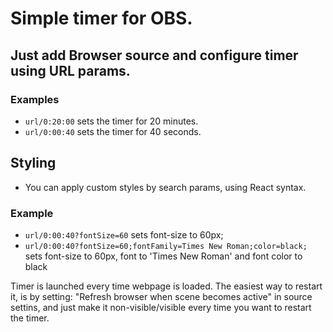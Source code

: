 # Simple timer for OBS.

## Just add Browser source and configure timer using URL params.

### Examples

- `url/0:20:00` sets the timer for 20 minutes.
- `url/0:00:40` sets the timer for 40 seconds.

## Styling

- You can apply custom styles by search params, using React syntax.

### Example

- `url/0:00:40?fontSize=60` sets font-size to 60px;
- `url/0:00:40?fontSize=60;fontFamily=Times New Roman;color=black;` sets font-size to 60px, font to 'Times New Roman' and font color to black

Timer is launched every time webpage is loaded.
The easiest way to restart it, is by setting: "Refresh browser when scene becomes active" in source settins, and just make it non-visible/visible every time you want to restart the timer.
